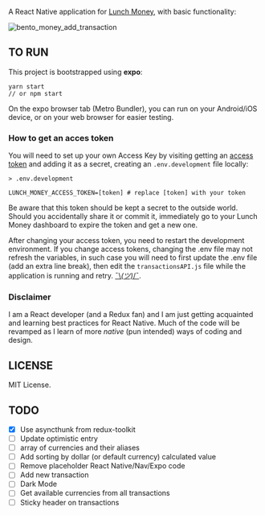 A React Native application for [Lunch Money](https://lunchmoney.app), with basic functionality:

![bento_money_add_transaction](https://user-images.githubusercontent.com/3508123/93031806-3255d280-f660-11ea-999d-13ad73d4192e.gif)


## TO RUN

This project is bootstrapped using **expo**:
```
yarn start
// or npm start
```

On the expo browser tab (Metro Bundler), you can run on your Android/iOS device, or on your web browser for easier testing.

### How to get an acces token

You will need to set up your own Access Key by visiting getting an [access token](https://developers.lunchmoney.app/) and adding it as a secret, creating an `.env.development` file locally:

```
> .env.development

LUNCH_MONEY_ACCESS_TOKEN=[token] # replace [token] with your token
```

Be aware that this token should be kept a secret to the outside world. Should you accidentally share it or commit it, immediately go to your Lunch Money dashboard to expire the token and get a new one.

After changing your access token, you need to restart the development environment. If you change access tokens, changing the .env file may not refresh the variables, in such case you will need to first update the .env file (add an extra line break), then edit the `transactionsAPI.js` file while the application is running and retry.  [¯\\_(ツ)_/¯](https://github.com/zetachang/react-native-dotenv/issues/20#issuecomment-415384662).

### Disclaimer

I am a React developer (and a Redux fan) and I am just getting acquainted and learning best practices for React Native. Much of the code will be revamped as I learn of more *native* (pun intended) ways of coding and design. 

## LICENSE

MIT License.

## TODO

- [x] Use asyncthunk from redux-toolkit
- [ ] Update optimistic entry
- [ ] array of currencies and their aliases
- [ ] Add sorting by dollar (or default currency) calculated value
- [ ] Remove placeholder React Native/Nav/Expo code
- [ ] Add new transaction
- [ ] Dark Mode
- [ ] Get available currencies from all transactions
- [ ] Sticky header on transactions
